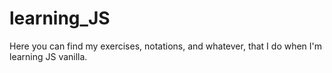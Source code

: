 # learning_JS
Here you can find my exercises, notations, and whatever, that I do when I'm learning JS vanilla.
